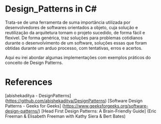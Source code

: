 # Design_Patterns in C#
Trata-se de uma ferramenta de suma importância utilizada por desenvolvedores de softwares orientados a objeto, cuja solução e reutilização da arquitetura tornam o projeto sucedido, de forma fácil e flexivel.
De forma genérica, traz soluções para problemas cotidianos durante o desenvolvimento de um software, soluções essas que foram obtidas durante um arduo processo, com tentativas, erros e acertos.


Aqui eu irei abordar algumas implementações com exemplos práticos do conceito de Design Patterns.


# References
[abishekaditya - DesignPatterns] (https://github.com/abishekaditya/DesignPatterns)
[Software Design Patterns - Geeks for Geeks] (https://www.geeksforgeeks.org/software-design-patterns/)
[Head First Design Patterns: A Brain-Friendly Guide] (Eric Freeman & Elisabeth Freeman with Kathy Siera & Bert Bates)
